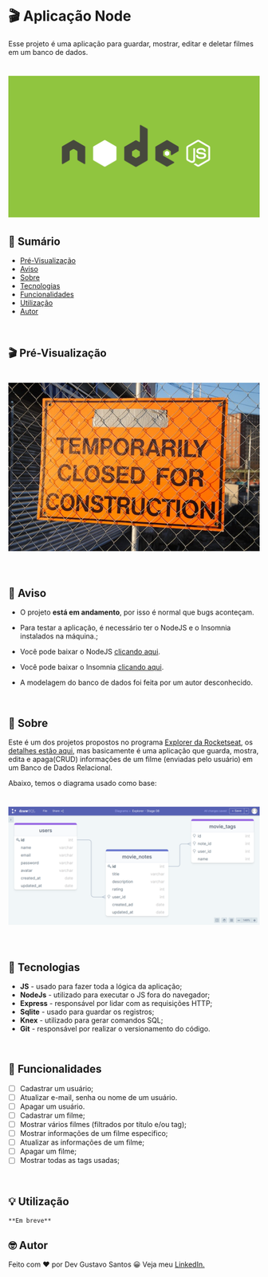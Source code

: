 # 🎬 Aplicação Node

Esse projeto é uma aplicação para guardar, mostrar, editar e deletar filmes em um banco de dados.

<h1 align="center">
    <img src="./src/assets/images/node.jpg" alt="Capa do projeto">
</h1>

## 📖 Sumário

-   [Pré-Visualização](#pré-visualização)
-   [Aviso](#aviso)
-   [Sobre](#sobre)
-   [Tecnologias](#tecnologias)
-   [Funcionalidades](#funcionalidades)
-   [Utilização](#utilização)
-   [Autor](#autor)

</br>

## 🎬 Pré-Visualização

<h1 align="center">
    <img src="./src/assets/images/place-holder.jpg" alt="gif da versão desktop">
</h1>

</br>

## 📢 Aviso

-   O projeto **está em andamento**, por isso é normal que bugs aconteçam.

-   Para testar a aplicação, é necessário ter o NodeJS e o Insomnia instalados na máquina.;

-   Você pode baixar o NodeJS [clicando aqui](https://nodejs.org/pt-br/download/).

-   Você pode baixar o Insomnia [clicando aqui](https://insomnia.rest/download).

-   A modelagem do banco de dados foi feita por um autor desconhecido.

</br>

## 📝 Sobre

Este é um dos projetos propostos no programa [Explorer da Rocketseat](https://www.rocketseat.com.br/explorer), os [detalhes estão aqui](https://efficient-sloth-d85.notion.site/Aplica-o-em-Node-57bd49ae77b3422fad74f8dde0d06fef), mas basicamente é uma aplicação que guarda, mostra, edita e apaga(CRUD) informações de um filme (enviadas pelo usuário) em um Banco de Dados Relacional.

Abaixo, temos o diagrama usado como base:

<h1 align="center">
    <img src="./src/assets/images/diagrama.jpg" alt="gif da versão desktop">
</h1>

</br>

## 💾 Tecnologias

-   **JS** - usado para fazer toda a lógica da aplicação;
-   **NodeJs** - utilizado para executar o JS fora do navegador;
-   **Express** - responsável por lidar com as requisições HTTP;
-   **Sqlite** - usado para guardar os registros;
-   **Knex** - utilizado para gerar comandos SQL;
-   **Git** - responsável por realizar o versionamento do código.

</br>

## 🔨 Funcionalidades

-   [ ] Cadastrar um usuário;
-   [ ] Atualizar e-mail, senha ou nome de um usuário.
-   [ ] Apagar um usuário.
-   [ ] Cadastrar um filme;
-   [ ] Mostrar vários filmes (filtrados por título e/ou tag);
-   [ ] Mostrar informações de um filme especifico;
-   [ ] Atualizar as informações de um filme;
-   [ ] Apagar um filme;
-   [ ] Mostrar todas as tags usadas;

</br>

## 💡 Utilização

```
**Em breve**

```

## 🤓 Autor

Feito com ❤ por Dev Gustavo Santos 😀 Veja meu [LinkedIn.](https://www.linkedin.com/in/devgustavosantos/)

